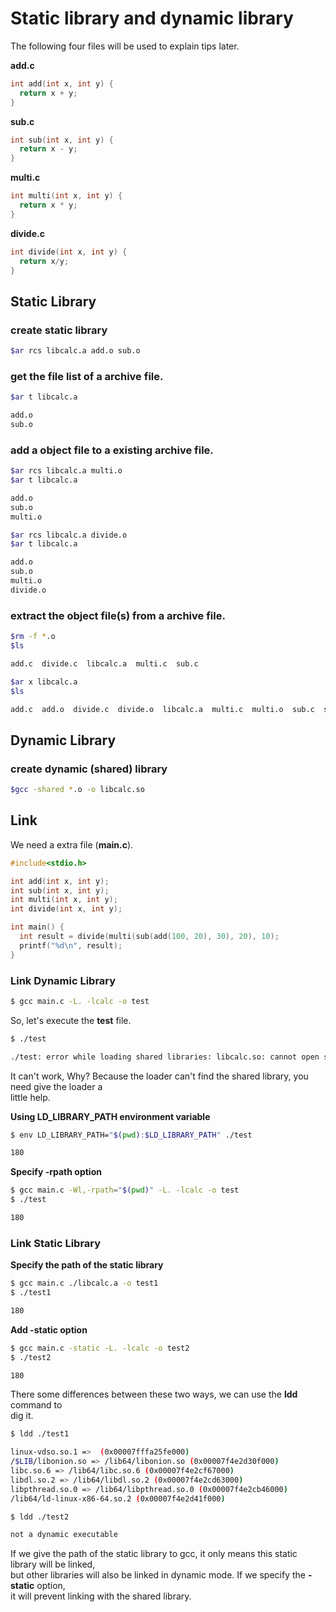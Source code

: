 # Static library and dynamic library

The following four files will be used to explain tips later.

**add.c**
```c
int add(int x, int y) {
  return x + y;
}
```
**sub.c**
```c
int sub(int x, int y) {
  return x - y;
}
```

**multi.c**
```c
int multi(int x, int y) {
  return x * y;
}
```

**divide.c**
```c
int divide(int x, int y) {
  return x/y;
}
```

## Static Library

### create static library

```bash
$ar rcs libcalc.a add.o sub.o
```

### get the file list of a archive file.

```bash
$ar t libcalc.a

add.o
sub.o
```

### add a object file to a existing archive file.

```bash
$ar rcs libcalc.a multi.o
$ar t libcalc.a

add.o
sub.o
multi.o

$ar rcs libcalc.a divide.o
$ar t libcalc.a

add.o
sub.o
multi.o
divide.o
```

### extract the object file(s) from a archive file.

```bash
$rm -f *.o
$ls

add.c  divide.c  libcalc.a  multi.c  sub.c

$ar x libcalc.a
$ls

add.c  add.o  divide.c  divide.o  libcalc.a  multi.c  multi.o  sub.c  sub.o
```

## Dynamic Library

### create dynamic (shared) library

```bash
$gcc -shared *.o -o libcalc.so
```

## Link

We need a extra file (**main.c**).

```c
#include<stdio.h>

int add(int x, int y);
int sub(int x, int y);
int multi(int x, int y);
int divide(int x, int y);

int main() {
  int result = divide(multi(sub(add(100, 20), 30), 20), 10);
  printf("%d\n", result);
}
```

### Link Dynamic Library

```bash
$ gcc main.c -L. -lcalc -o test
```

So, let's execute the **test** file.

```bash
$ ./test

./test: error while loading shared libraries: libcalc.so: cannot open shared object file: No such file or directory
```

It can't work, Why? Because the loader can't find the shared library, you need give the loader a   
little help.

**Using LD_LIBRARY_PATH environment variable**

```bash
$ env LD_LIBRARY_PATH="$(pwd):$LD_LIBRARY_PATH" ./test

180
```

**Specify -rpath option**

```bash
$ gcc main.c -Wl,-rpath="$(pwd)" -L. -lcalc -o test
$ ./test

180
```

### Link Static Library

**Specify the path of the static library**

```bash
$ gcc main.c ./libcalc.a -o test1
$ ./test1

180
```

**Add -static option**

```bash
$ gcc main.c -static -L. -lcalc -o test2
$ ./test2

180
```

There some differences between these two ways, we can use the **ldd** command to   
dig it. 

```bash
$ ldd ./test1

linux-vdso.so.1 =>  (0x00007fffa25fe000)
/$LIB/libonion.so => /lib64/libonion.so (0x00007f4e2d30f000)
libc.so.6 => /lib64/libc.so.6 (0x00007f4e2cf67000)
libdl.so.2 => /lib64/libdl.so.2 (0x00007f4e2cd63000)
libpthread.so.0 => /lib64/libpthread.so.0 (0x00007f4e2cb46000)
/lib64/ld-linux-x86-64.so.2 (0x00007f4e2d41f000)

$ ldd ./test2

not a dynamic executable
```

If we give the path of the static library to gcc, it only means this static library will be linked,  
but other libraries will also be linked in dynamic mode. If we specify the **-static** option,   
it will prevent linking with the shared library.
